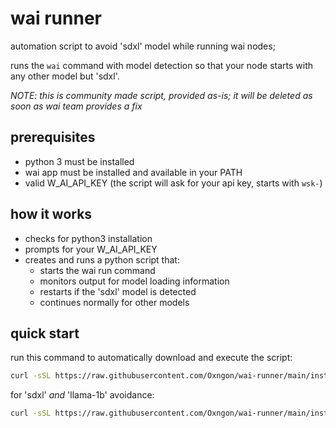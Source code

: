 # wai runner
automation script to avoid 'sdxl' model while running wai nodes;

runs the `wai` command with model detection so that your node starts with any other model but 'sdxl'.

*NOTE: this is community made script, provided as-is; it will be deleted as soon as wai team provides a fix*

## prerequisites
- python 3 must be installed
- wai app must be installed and available in your PATH
- valid W_AI_API_KEY (the script will ask for your api key, starts with `wsk-`)

## how it works
- checks for python3 installation
- prompts for your W_AI_API_KEY
- creates and runs a python script that:
  - starts the wai run command
  - monitors output for model loading information
  - restarts if the 'sdxl' model is detected
  - continues normally for other models

## quick start

run this command to automatically download and execute the script:

```bash
curl -sSL https://raw.githubusercontent.com/Oxngon/wai-runner/main/install.sh | bash
```

for 'sdxl' *and* 'llama-1b' avoidance:

```bash
curl -sSL https://raw.githubusercontent.com/Oxngon/wai-runner/main/install2.sh | bash
```
